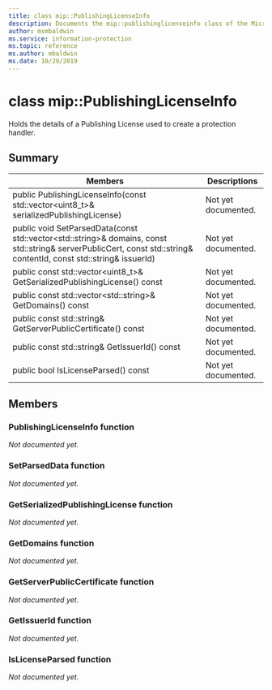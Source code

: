 ```yaml
---
title: class mip::PublishingLicenseInfo 
description: Documents the mip::publishinglicenseinfo class of the Microsoft Information Protection (MIP) SDK.
author: msmbaldwin
ms.service: information-protection
ms.topic: reference
ms.author: mbaldwin
ms.date: 10/29/2019
---
```


# class mip::PublishingLicenseInfo 
Holds the details of a Publishing License used to create a protection handler.
  
## Summary
 Members                        | Descriptions                                
--------------------------------|---------------------------------------------
public PublishingLicenseInfo(const std::vector\<uint8_t\>& serializedPublishingLicense)  | Not yet documented.
public void SetParsedData(const std::vector\<std::string\>& domains, const std::string& serverPublicCert, const std::string& contentId, const std::string& issuerId)  | Not yet documented.
public const std::vector\<uint8_t\>& GetSerializedPublishingLicense() const  | Not yet documented.
public const std::vector\<std::string\>& GetDomains() const  | Not yet documented.
public const std::string& GetServerPublicCertificate() const  | Not yet documented.
public const std::string& GetIssuerId() const  | Not yet documented.
public bool IsLicenseParsed() const  | Not yet documented.
  
## Members
  
### PublishingLicenseInfo function
_Not documented yet._

  
### SetParsedData function
_Not documented yet._

  
### GetSerializedPublishingLicense function
_Not documented yet._

  
### GetDomains function
_Not documented yet._

  
### GetServerPublicCertificate function
_Not documented yet._

  
### GetIssuerId function
_Not documented yet._

  
### IsLicenseParsed function
_Not documented yet._

